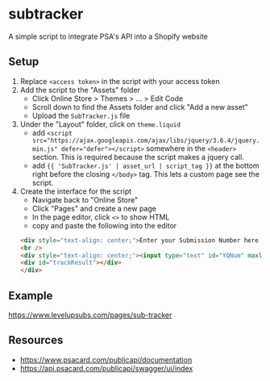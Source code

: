 # subtracker
A simple script to integrate PSA's API into a Shopify website

## Setup
1. Replace `<access token>` in the script with your access token
2. Add the script to the "Assets" folder
    * Click Online Store > Themes > ... > Edit Code
    * Scroll down to find the Assets folder and click "Add a new asset"
    * Upload the `SubTracker.js` file
3. Under the "Layout" folder, click on `theme.liquid`
    * add `<script src="https://ajax.googleapis.com/ajax/libs/jquery/3.6.4/jquery.min.js" defer="defer"></script>` somewhere in the `<header>` section. This is required because the script makes a jquery call.
    * add `{{ 'SubTracker.js' | asset_url | script_tag }}` at the bottom right before the closing `</body>` tag. This lets a custom page see the script.
4. Create the interface for the script
    * Navigate back to "Online Store"
    * Click "Pages" and create a new page
    * In the page editor, click `<>` to show HTML
    * copy and paste the following into the editor
    ```HTML
    <div style="text-align: center;">Enter your Submission Number here to see your order status.</div>
    <br />
    <div style="text-align: center;"><input type="text" id="YQNum" maxlength="30" /> <input type="button" value="Enter" onclick="trackSubmission(YQNum.value)" /> <br /> <br />
    <div id="trackResult"></div>
    </div>
    ```
## Example
https://www.levelupsubs.com/pages/sub-tracker

## Resources
* https://www.psacard.com/publicapi/documentation
* https://api.psacard.com/publicapi/swagger/ui/index
